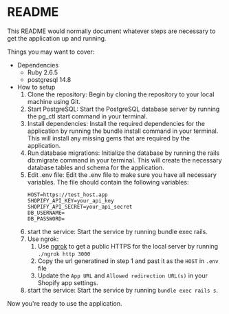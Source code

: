 # README

This README would normally document whatever steps are necessary to get the
application up and running.

Things you may want to cover:

* Dependencies
    * Ruby 2.6.5
    * postgresql 14.8
* How to setup
    1. Clone the repository: Begin by cloning the repository to your local machine using Git.
    2. Start PostgreSQL: Start the PostgreSQL database server by running the pg_ctl start command in your terminal.
    3. Install dependencies: Install the required dependencies for the application by running the bundle install command in your terminal. This will install any missing gems that are required by the application.
    4. Run database migrations: Initialize the database by running the rails db:migrate command in your terminal. This will create the necessary database tables and schema for the application.
    5. Edit .env file: Edit the .env file to make sure you have all necessary variables. The file should contain the following variables:
        ```
        HOST=https://test_host.app
        SHOPIFY_API_KEY=your_api_key
        SHOPIFY_API_SECRET=your_api_secret
        DB_USERNAME=
        DB_PASSWORD=
        ```
    6. start the service: Start the service by running bundle exec rails.
    7. Use ngrok: 
       1. Use [ngrok](https://ngrok.com/) to get a public HTTPS for the local server by running `./ngrok http 3000`
       2. Copy the url generatined in step 1 and past it as the `HOST` in `.env` file
       3. Update the `App URL` and `Allowed redirection URL(s)` in your Shopify app settings.
    9. start the service: Start the service by running `bundle exec rails s`.
    

Now you're ready to use the application.